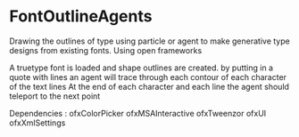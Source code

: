 FontOutlineAgents
=================

Drawing the outlines of type using particle or agent to make generative type designs from existing fonts. Using open frameworks 

A truetype font is loaded and shape outlines are created.
by putting in a quote with lines an agent will trace through each contour of each character of the text lines
At the end of each character and each line the agent should teleport to the next point

Dependencies : 
	ofxColorPicker
	ofxMSAInteractive
	ofxTweenzor
	ofxUI
	ofxXmlSettings